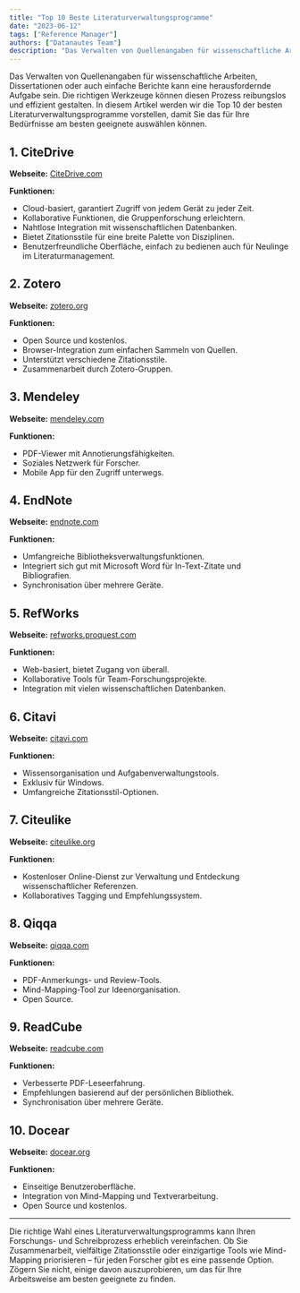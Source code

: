 ```yaml
---
title: "Top 10 Beste Literaturverwaltungsprogramme"
date: "2023-06-12"
tags: ["Reference Manager"]
authors: ["Datanautes Team"]
description: "Das Verwalten von Quellenangaben für wissenschaftliche Arbeiten, Dissertationen oder auch einfache Berichte kann eine herausfordernde Aufgabe sein. Die richtigen Werkzeuge können diesen Prozess reibungslos und effizient gestalten. In diesem Artikel werden wir die Top 10 der besten Literaturverwaltungsprogramme vorstellen, damit Sie das für Ihre Bedürfnisse am besten geeignete auswählen können."
---
```


Das Verwalten von Quellenangaben für wissenschaftliche Arbeiten, Dissertationen oder auch einfache Berichte kann eine herausfordernde Aufgabe sein. Die richtigen Werkzeuge können diesen Prozess reibungslos und effizient gestalten. In diesem Artikel werden wir die Top 10 der besten Literaturverwaltungsprogramme vorstellen, damit Sie das für Ihre Bedürfnisse am besten geeignete auswählen können.

## 1. **CiteDrive**

**Webseite:** [CiteDrive.com](https://citedrive.com/)

**Funktionen:**

- Cloud-basiert, garantiert Zugriff von jedem Gerät zu jeder Zeit.
- Kollaborative Funktionen, die Gruppenforschung erleichtern.
- Nahtlose Integration mit wissenschaftlichen Datenbanken.
- Bietet Zitationsstile für eine breite Palette von Disziplinen.
- Benutzerfreundliche Oberfläche, einfach zu bedienen auch für Neulinge im Literaturmanagement.

## 2. **Zotero**

**Webseite:** [zotero.org](https://www.zotero.org/)

**Funktionen:**

- Open Source und kostenlos.
- Browser-Integration zum einfachen Sammeln von Quellen.
- Unterstützt verschiedene Zitationsstile.
- Zusammenarbeit durch Zotero-Gruppen.

## 3. **Mendeley**

**Webseite:** [mendeley.com](https://www.mendeley.com/)

**Funktionen:**

- PDF-Viewer mit Annotierungsfähigkeiten.
- Soziales Netzwerk für Forscher.
- Mobile App für den Zugriff unterwegs.

## 4. **EndNote**

**Webseite:** [endnote.com](https://www.endnote.com/)

**Funktionen:**

- Umfangreiche Bibliotheksverwaltungsfunktionen.
- Integriert sich gut mit Microsoft Word für In-Text-Zitate und Bibliografien.
- Synchronisation über mehrere Geräte.

## 5. **RefWorks**

**Webseite:** [refworks.proquest.com](https://refworks.proquest.com/)

**Funktionen:**

- Web-basiert, bietet Zugang von überall.
- Kollaborative Tools für Team-Forschungsprojekte.
- Integration mit vielen wissenschaftlichen Datenbanken.

## 6. **Citavi**

**Webseite:** [citavi.com](https://www.citavi.com/)

**Funktionen:**

- Wissensorganisation und Aufgabenverwaltungstools.
- Exklusiv für Windows.
- Umfangreiche Zitationsstil-Optionen.

## 7. **Citeulike**

**Webseite:** [citeulike.org](http://www.citeulike.org/)

**Funktionen:**

- Kostenloser Online-Dienst zur Verwaltung und Entdeckung wissenschaftlicher Referenzen.
- Kollaboratives Tagging und Empfehlungssystem.

## 8. **Qiqqa**

**Webseite:** [qiqqa.com](https://www.qiqqa.com/)

**Funktionen:**

- PDF-Anmerkungs- und Review-Tools.
- Mind-Mapping-Tool zur Ideenorganisation.
- Open Source.

## 9. **ReadCube**

**Webseite:** [readcube.com](https://www.readcube.com/)

**Funktionen:**

- Verbesserte PDF-Leseerfahrung.
- Empfehlungen basierend auf der persönlichen Bibliothek.
- Synchronisation über mehrere Geräte.

## 10. **Docear**

**Webseite:** [docear.org](http://www.docear.org/)

**Funktionen:**

- Einseitige Benutzeroberfläche.
- Integration von Mind-Mapping und Textverarbeitung.
- Open Source und kostenlos.

---

Die richtige Wahl eines Literaturverwaltungsprogramms kann Ihren Forschungs- und Schreibprozess erheblich vereinfachen. Ob Sie Zusammenarbeit, vielfältige Zitationsstile oder einzigartige Tools wie Mind-Mapping priorisieren – für jeden Forscher gibt es eine passende Option. Zögern Sie nicht, einige davon auszuprobieren, um das für Ihre Arbeitsweise am besten geeignete zu finden.
